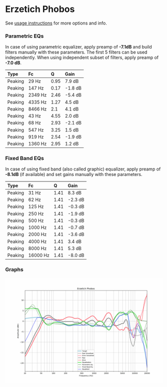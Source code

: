 # Erzetich Phobos
See [usage instructions](https://github.com/jaakkopasanen/AutoEq#usage) for more options and info.

### Parametric EQs
In case of using parametric equalizer, apply preamp of **-7.1dB** and build filters manually
with these parameters. The first 5 filters can be used independently.
When using independent subset of filters, apply preamp of **-7.0 dB**.

| Type    | Fc      |    Q | Gain    |
|:--------|:--------|:-----|:--------|
| Peaking | 29 Hz   | 0.95 | 7.9 dB  |
| Peaking | 147 Hz  | 0.17 | -1.8 dB |
| Peaking | 2349 Hz | 2.46 | -5.4 dB |
| Peaking | 4335 Hz | 1.27 | 4.5 dB  |
| Peaking | 8466 Hz | 2.1  | 4.1 dB  |
| Peaking | 43 Hz   | 4.55 | 2.0 dB  |
| Peaking | 68 Hz   | 2.93 | -2.1 dB |
| Peaking | 547 Hz  | 3.25 | 1.5 dB  |
| Peaking | 919 Hz  | 2.54 | -1.9 dB |
| Peaking | 1360 Hz | 2.95 | 1.2 dB  |

### Fixed Band EQs
In case of using fixed band (also called graphic) equalizer, apply preamp of **-8.1dB**
(if available) and set gains manually with these parameters.

| Type    | Fc       |    Q | Gain    |
|:--------|:---------|:-----|:--------|
| Peaking | 31 Hz    | 1.41 | 8.3 dB  |
| Peaking | 62 Hz    | 1.41 | -2.3 dB |
| Peaking | 125 Hz   | 1.41 | -0.3 dB |
| Peaking | 250 Hz   | 1.41 | -1.9 dB |
| Peaking | 500 Hz   | 1.41 | -0.3 dB |
| Peaking | 1000 Hz  | 1.41 | -0.7 dB |
| Peaking | 2000 Hz  | 1.41 | -3.6 dB |
| Peaking | 4000 Hz  | 1.41 | 3.4 dB  |
| Peaking | 8000 Hz  | 1.41 | 5.3 dB  |
| Peaking | 16000 Hz | 1.41 | -8.0 dB |

### Graphs
![](./Erzetich%20Phobos.png)